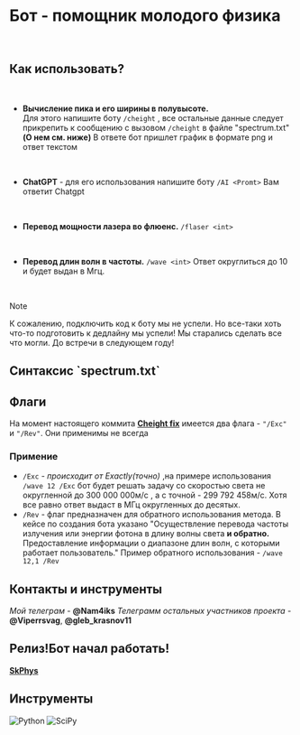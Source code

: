 <h1>Бот - помощник молодого физика</h1><br>
<h2>Как использовать?</h2><br>

- **Вычисление пика и его ширины в полувысоте.**  
Для этого напишите боту `/cheight` , все остальные данные следует прикрепить
к сообщению с вызовом `/cheight` в файле "spectrum.txt" __(О нем см. ниже)__
В ответе бот пришлет график в формате png и ответ текстом
<br>

- **ChatGPT** - для его использования напишите боту `/AI <Promt>` 
Вам ответит Chatgpt
<br>

- **Перевод мощности лазера во флюенс.**
`/flaser <int>`
<br>

- **Перевод длин волн в частоты.**
`/wave <int>`
Ответ округлиться до 10 и будет выдан в Мгц. 
<br>

> [!NOTE]
> К сожалению, подключить код к боту мы не успели. Но все-таки хоть что-то подготовить к дедлайну мы успели! Мы старались  сделать все что могли. До встречи в следующем году! 

<h2>Синтаксис `spectrum.txt`</h2>
<h2>Флаги</h2>

На момент настоящего коммита **[Cheight fix](https://github.com/Nam4ik/SkPhys/commit/e120ab9c74fa8d7bb8e341a1d93b822d45139e38)** имеется два флага - 
`"/Exc"` и `"/Rev"`. Они применимы не всегда

<h3>Примение</h3>

- `/Exc` - _происходит от Exactly(точно)_ ,на примере использования `/wave 12 /Exc` бот будет 
решать задачу со скоростью света не округленной до 300 000 000м/c , а с точной - 299 792 458м/c.
Хотя все равно ответ выдаст в МГц округленных до десятых.
- `/Rev` - флаг предназначен для обратного использования метода. В кейсе по создания бота указано 
"Осуществление перевода частоты излучения или энергии фотона в длину волны света **и обратно.** Предоставление информации о диапазоне длин волн, с которыми работает пользователь."
Пример обратного использования - `/wave 12,1 /Rev`
<h2>Контакты и инструменты</h2>


_Мой телеграм_ - **@Nam4iks**
_Телеграмм остальных участников проекта -_ **@Viperrsvag**, **@gleb_krasnov11**

<h2>Релиз!Бот начал работать!</h2>

**[SkPhys](https://t.me/SkPhys_bot)**

<h2>Инструменты</h2>

![Python](https://img.shields.io/badge/python-3670A0?style=for-the-badge\&logo=python\&logoColor=ffdd54)
![SciPy](https://img.shields.io/badge/SciPy-%230C55A5.svg?style=for-the-badge\&logo=scipy\&logoColor=%white)
